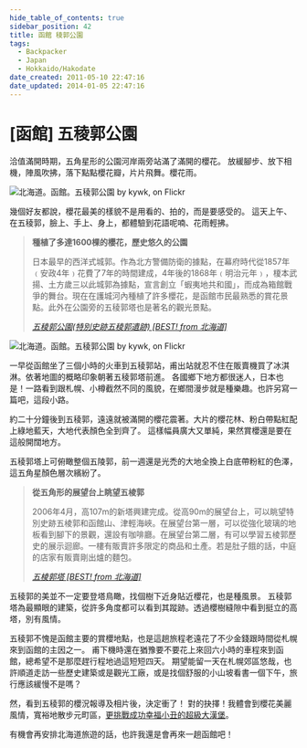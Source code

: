 ```yaml
---
hide_table_of_contents: true
sidebar_position: 42
title: 函館 稜郭公園
tags:
  - Backpacker
  - Japan
  - Hokkaido/Hakodate
date_created: 2011-05-10 22:47:16
date_updated: 2014-01-05 22:47:16
---
```


[函館] 五稜郭公園
===============

洽值滿開時期，五角星形的公園河岸兩旁站滿了滿開的櫻花。
放緩腳步、放下相機，陣風吹拂，落下點點櫻花瓣，片片飛舞。櫻花雨。

![北海道。函館。五稜郭公園 by kywk, on Flickr](http://farm9.staticflickr.com/8002/7249004266_c3a745dbdd_c.jpg)

幾個好友都說，櫻花最美的樣貌不是用看的、拍的，而是要感受的。
這天上午、在五稜郭，臉上、手上、身上，都體驗到花語呢喃、花雨輕拂。

> __種植了多達1600棵的櫻花，歷史悠久的公園__
>
> 日本最早的西洋式城郭。作為北方警備防衛的據點，在幕府時代從1857年﹙安政4年﹚花費了7年的時間建成，4年後的1868年﹙明治元年﹚，榎本武揚、土方歲三以此城郭為據點，宣言創立「蝦夷地共和國」，而成為箱館戰爭的舞台。現在在護城河內種植了許多櫻花，是函館市民最熟悉的賞花景點。此外在公園旁的五稜郭塔也是著名的觀光景點。
>
> _[五稜郭公園(特別史跡五稜郭遺跡) [BEST! from 北海道]](http://goo.gl/9Non7)_

![北海道。函館。五稜郭公園 by kywk, on Flickr](http://farm8.staticflickr.com/7225/7248998320_c89edce7a5.jpg)

一早從函館坐了三個小時的火車到五稜郭站，甫出站就忍不住在販賣機買了冰淇淋。依著地圖的概略印象朝著五稜郭塔前進。
各國鄉下地方都很迷人，日本也是！一路看到跟札幌、小樽截然不同的風貌，在鄉間漫步就是種樂趣。也許另寫一篇吧，這段小路。

約二十分鐘後到五稜郭，遠遠就被滿開的櫻花震著。大片的櫻花林、粉白帶點紅配上綠地藍天，大地代表顏色全到齊了。
這樣幅員廣大又單純，果然賞櫻還是要在這般開闊地方。

五稜郭塔上可俯瞰整個五陵郭，前一週還是光禿的大地全換上白底帶粉紅的色澤，這五角星顏色層次繽紛了。

> __從五角形的展望台上眺望五棱郭__
>
> 2006年4月，高107m的新塔興建完成。從高90m的展望台上，可以眺望特別史跡五棱郭和函館山、津輕海峽。在展望台第一層，可以從強化玻璃的地板看到腳下的景觀，還設有咖啡廳。在展望台第二層，有可以學習五棱郭歷史的展示迴廊。一樓有販賣許多限定的商品和土產。若是肚子餓的話，中庭的店家有販賣剛出爐的麵包。
>
> _[五棱郭塔 [BEST! from 北海道]](http://goo.gl/PrQzl)_

五稜郭的美並不一定要登塔鳥瞰，找個樹下近身貼近櫻花，也是種風景。
五稜郭塔為最顯眼的建築，從許多角度都可以看到其蹤跡。透過櫻樹縫隙中看到挺立的高塔，別有風情。

五稜郭不愧是函館主要的賞櫻地點，也是這趟旅程老遠花了不少金錢跟時間從札幌來到函館的主因之一。
甫下機時還在猶豫要不要花上來回六小時的車程來到函館，總希望不是那麼趕行程地過這短短四天。
期望能留一天在札幌郊區悠哉，也許順道走訪一些歷史建築或是觀光工廠，或是找個舒服的小山坡看書一個下午，旅行應該緩慢不是嗎？

然，看到五稜郭的櫻況報導及相片後，決定衝了！
對的抉擇！我體會到櫻花美麗風情，寬裕地散步元町區，[更挑戰成功幸福小丑的超級大漢堡](http://goo.gl/uwVmwg)。

有機會再安排北海道旅遊的話，也許我還是會再來一趟函館吧！

